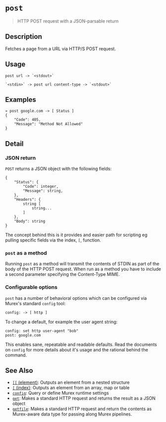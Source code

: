 # `post`

> HTTP POST request with a JSON-parsable return

## Description

Fetches a page from a URL via HTTP/S POST request.

## Usage

    post url -> `<stdout>`

    `<stdin>` -> post url content-type -> `<stdout>`

## Examples

    » post google.com -> [ Status ]
    {
        "Code": 405,
        "Message": "Method Not Allowed"
    }

## Detail

### JSON return

`POST` returns a JSON object with the following fields:

    {
        "Status": {
            "Code": integer,
            "Message": string,
        },
        "Headers": {
            string [
                string...
            ]
        },
        "Body": string
    }

The concept behind this is it provides and easier path for scripting eg pulling
specific fields via the index, `[`, function.

### `post` as a method

Running `post` as a method will transmit the contents of STDIN as part of the
body of the HTTP POST request. When run as a method you have to include a second
parameter specifying the Content-Type MIME.

### Configurable options

`post` has a number of behavioral options which can be configured via Murex's
standard `config` tool:

    config: -> [ http ]

To change a default, for example the user agent string:

    config: set http user-agent "bob"
    post: google.com

This enables sane, repeatable and readable defaults. Read the documents on
`config` for more details about it's usage and the rational behind the command.

## See Also

- [`[[` (element)](./element.md):
  Outputs an element from a nested structure
- [`[` (index)](./index2.md):
  Outputs an element from an array, map or table
- [`config`](./config.md):
  Query or define Murex runtime settings
- [`get`](./get.md):
  Makes a standard HTTP request and returns the result as a JSON object
- [`getfile`](./getfile.md):
  Makes a standard HTTP request and return the contents as Murex-aware data type for passing along Murex pipelines.
